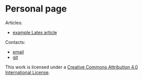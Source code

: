 # Personal page

Articles:

* [example Latex article](./example_latex_article.pdf)

Contacts:

* [email](vboroviks@inbox.lv)
* [git](https://github.com/viktorsboroviks/)

This work is licensed under a
[Creative Commons Attribution 4.0 International License][cc-by].

[cc-by]: http://creativecommons.org/licenses/by/4.0/

